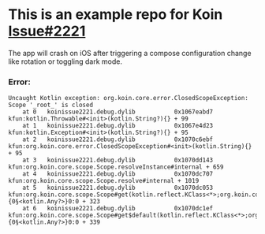 # This is an example repo for Koin [Issue#2221](https://github.com/InsertKoinIO/koin/issues/2221#issuecomment-2989108497)

The app will crash on iOS after triggering a compose configuration change like rotation or toggling dark mode. 

### Error:
```
Uncaught Kotlin exception: org.koin.core.error.ClosedScopeException: Scope '_root_' is closed
    at 0   koinissue2221.debug.dylib           0x1067eabd7        kfun:kotlin.Throwable#<init>(kotlin.String?){} + 99 
    at 1   koinissue2221.debug.dylib           0x1067e4d23        kfun:kotlin.Exception#<init>(kotlin.String?){} + 95 
    at 2   koinissue2221.debug.dylib           0x1070c6ebf        kfun:org.koin.core.error.ClosedScopeException#<init>(kotlin.String){} + 95 
    at 3   koinissue2221.debug.dylib           0x1070dd143        kfun:org.koin.core.scope.Scope.resolveInstance#internal + 659 
    at 4   koinissue2221.debug.dylib           0x1070dc707        kfun:org.koin.core.scope.Scope.resolve#internal + 1019 
    at 5   koinissue2221.debug.dylib           0x1070dc053        kfun:org.koin.core.scope.Scope#get(kotlin.reflect.KClass<*>;org.koin.core.qualifier.Qualifier?;kotlin.Function0<org.koin.core.parameter.ParametersHolder>?){0§<kotlin.Any?>}0:0 + 323 
    at 6   koinissue2221.debug.dylib           0x1070dc1ef        kfun:org.koin.core.scope.Scope#get$default(kotlin.reflect.KClass<*>;org.koin.core.qualifier.Qualifier?;kotlin.Function0<org.koin.core.parameter.ParametersHolder>?;kotlin.Int){0§<kotlin.Any?>}0:0 + 339
```
